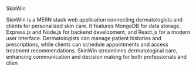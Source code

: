 SkinWin

SkinWin is a MERN stack web application connecting
dermatologists and clients for personalized skin care. It
features MongoDB for data storage, Express.js and Node.js for
backend development, and React.js for a modern user
interface. Dermatologists can manage patient histories and
prescriptions, while clients can schedule appointments and
access treatment recommendations. SkinWin streamlines
dermatological care, enhancing communication and decision making for both professionals and clien

